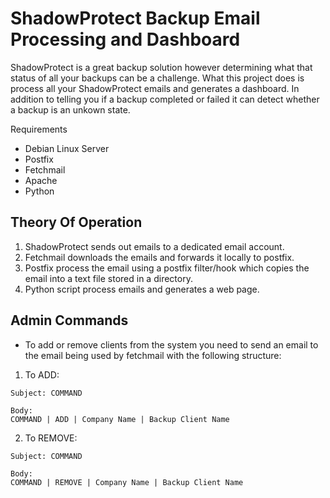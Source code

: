 # ShadowProtect Backup Email Processing and Dashboard

ShadowProtect is a great backup solution however determining what that status of all your backups can be a challenge.
What this project does is process all your ShadowProtect emails and generates a dashboard. 
In addition to telling you if a backup completed or failed it can detect whether a backup is an unkown state. 

Requirements
- Debian Linux Server 
- Postfix 
- Fetchmail
- Apache 
- Python

## Theory Of Operation
1. ShadowProtect sends out emails to a dedicated email account.
2. Fetchmail downloads the emails and forwards it locally to postfix.
3. Postfix process the email using a postfix filter/hook which copies the email into a text file stored in a directory.
4. Python script process emails and generates a web page.

## Admin Commands
- To add or remove clients from the system you need to send an email to the email being used by fetchmail with the following structure:
1. To ADD: 
```
Subject: COMMAND

Body:
COMMAND | ADD | Company Name | Backup Client Name
```

2. To REMOVE: 
```
Subject: COMMAND

Body:
COMMAND | REMOVE | Company Name | Backup Client Name
```
